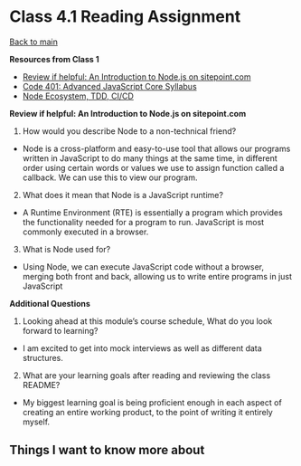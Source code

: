 # Class 4.1 Reading Assignment

[Back to main](https://michaeldulin.github.io/reading-notes)

**Resources from Class 1**
- [Review if helpful: An Introduction to Node.js on sitepoint.com](https://www.sitepoint.com/an-introduction-to-node-js/)
- [Code 401: Advanced JavaScript Core Syllabus](https://codefellows.github.io/code-401-javascript-guide/curriculum/#module-1)
- [Node Ecosystem, TDD, CI/CD](https://codefellows.github.io/code-401-javascript-guide/curriculum/class-01/)

**Review if helpful: An Introduction to Node.js on sitepoint.com**
1. How would you describe Node to a non-technical friend?
  - Node is a cross-platform and easy-to-use tool that allows our programs written in JavaScript to do many things at the same time, in different order using certain words or values we use to assign function called a callback. We can use this to view our program.
2. What does it mean that Node is a JavaScript runtime?
  - A Runtime Environment (RTE) is essentially a program which provides the functionality needed for a program to run. JavaScript is most commonly executed in a browser. 
3. What is Node used for?
  - Using Node, we can execute JavaScript code without a browser, merging both front and back, allowing us to write entire programs in just JavaScript

  
**Additional Questions**
1. Looking ahead at this module’s course schedule, What do you look forward to learning?
  - I am excited to get into mock interviews as well as different data structures.
2. What are your learning goals after reading and reviewing the class README?
  - My biggest learning goal is being proficient enough in each aspect of creating an entire working product, to the point of writing it entirely myself. 


## Things I want to know more about
